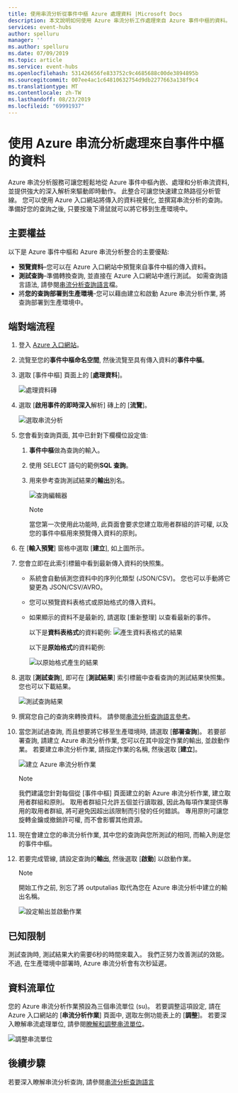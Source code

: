 ```yaml
---
title: 使用串流分析從事件中樞 Azure 處理資料 |Microsoft Docs
description: 本文說明如何使用 Azure 串流分析工作處理來自 Azure 事件中樞的資料。
services: event-hubs
author: spelluru
manager: ''
ms.author: spelluru
ms.date: 07/09/2019
ms.topic: article
ms.service: event-hubs
ms.openlocfilehash: 531426656fe833752c9c4685688c00de3894895b
ms.sourcegitcommit: 007ee4ac1c64810632754d9db2277663a138f9c4
ms.translationtype: MT
ms.contentlocale: zh-TW
ms.lasthandoff: 08/23/2019
ms.locfileid: "69991937"
---
```

# <a name="process-data-from-your-event-hub-using-azure-stream-analytics"></a>使用 Azure 串流分析處理來自事件中樞的資料 
Azure 串流分析服務可讓您輕鬆地從 Azure 事件中樞內嵌、處理和分析串流資料, 並提供強大的深入解析來驅動即時動作。 此整合可讓您快速建立熱路徑分析管線。 您可以使用 Azure 入口網站將傳入的資料視覺化, 並撰寫串流分析的查詢。 準備好您的查詢之後, 只要按幾下滑鼠就可以將它移到生產環境中。 

## <a name="key-benefits"></a>主要權益
以下是 Azure 事件中樞和 Azure 串流分析整合的主要優點: 
- **預覽資料**–您可以在 Azure 入口網站中預覽來自事件中樞的傳入資料。
- **測試查詢**–準備轉換查詢, 並直接在 Azure 入口網站中進行測試。 如需查詢語言語法, 請參閱[串流分析查詢語言](/stream-analytics-query/built-in-functions-azure-stream-analytics)檔。
- 將**您的查詢部署到生產環境**–您可以藉由建立和啟動 Azure 串流分析作業, 將查詢部署到生產環境中。

## <a name="end-to-end-flow"></a>端對端流程

1. 登入 [Azure 入口網站](https://portal.azure.com)。 
1. 流覽至您的**事件中樞命名空間**, 然後流覽至具有傳入資料的**事件中樞**。 
1. 選取 [事件中樞] 頁面上的 [**處理資料**]。  

    ![處理資料磚](./media/process-data-azure-stream-analytics/process-data-tile.png)
1. 選取 [**啟用事件的即時深入**解析] 磚上的 [**流覽**]。 

    ![選取串流分析](./media/process-data-azure-stream-analytics/process-data-page-explore-stream-analytics.png)
1. 您會看到查詢頁面, 其中已針對下欄欄位設定值:
    1. **事件中樞**做為查詢的輸入。
    1. 使用 SELECT 語句的範例**SQL 查詢**。 
    1. 用來參考查詢測試結果的**輸出**別名。 

        ![查詢編輯器](./media/process-data-azure-stream-analytics/query-editor.png)
        
        > [!NOTE]
        >  當您第一次使用此功能時, 此頁面會要求您建立取用者群組的許可權, 以及您的事件中樞用來預覽傳入資料的原則。
1. 在 [**輸入預覽**] 窗格中選取 [**建立**], 如上圖所示。 
1. 您會立即在此索引標籤中看到最新傳入資料的快照集。
    - 系統會自動偵測您資料中的序列化類型 (JSON/CSV)。 您也可以手動將它變更為 JSON/CSV/AVRO。
    - 您可以預覽資料表格式或原始格式的傳入資料。 
    - 如果顯示的資料不是最新的, 請選取 [重新整理] 以查看最新的事件。 

        以下是**資料表格式**的資料範例: ![產生資料表格式的結果](./media/process-data-azure-stream-analytics/snapshot-results.png)

        以下是**原始格式**的資料範例: 

        ![以原始格式產生的結果](./media/process-data-azure-stream-analytics/snapshot-results-raw-format.png)
1. 選取 [**測試查詢**], 即可在 [**測試結果**] 索引標籤中查看查詢的測試結果快照集。您也可以下載結果。

    ![測試查詢結果](./media/process-data-azure-stream-analytics/test-results.png)
1. 撰寫您自己的查詢來轉換資料。 請參閱[串流分析查詢語言參考](/stream-analytics-query/stream-analytics-query-language-reference)。
1. 當您測試過查詢, 而且想要將它移至生產環境時, 請選取 [**部署查詢**]。 若要部署查詢, 請建立 Azure 串流分析作業, 您可以在其中設定作業的輸出, 並啟動作業。 若要建立串流分析作業, 請指定作業的名稱, 然後選取 [**建立**]。

      ![建立 Azure 串流分析作業](./media/process-data-azure-stream-analytics/create-stream-analytics-job.png)

      > [!NOTE] 
      >  我們建議您針對每個從 [事件中樞] 頁面建立的新 Azure 串流分析作業, 建立取用者群組和原則。 取用者群組只允許五個並行讀取器, 因此為每項作業提供專用的取用者群組, 將可避免因超出該限制而引發的任何錯誤。 專用原則可讓您旋轉金鑰或撤銷許可權, 而不會影響其他資源。 
1. 現在會建立您的串流分析作業, 其中您的查詢與您所測試的相同, 而輸入則是您的事件中樞。 

9.  若要完成管線, 請設定查詢的**輸出**, 然後選取 [**啟動**] 以啟動作業。

    > [!NOTE]
    > 開始工作之前, 別忘了將 outputalias 取代為您在 Azure 串流分析中建立的輸出名稱。

      ![設定輸出並啟動作業](./media/process-data-azure-stream-analytics/set-output-start-job.png)


## <a name="known-limitations"></a>已知限制
測試查詢時, 測試結果大約需要6秒的時間來載入。 我們正努力改善測試的效能。 不過, 在生產環境中部署時, Azure 串流分析會有次秒延遲。

## <a name="streaming-units"></a>資料流單位
您的 Azure 串流分析作業預設為三個串流單位 (su)。 若要調整這項設定, 請在 Azure 入口網站的 [**串流分析作業**] 頁面中, 選取左側功能表上的 [**調整**]。 若要深入瞭解串流處理單位, 請參閱[瞭解和調整串流單位](../stream-analytics/stream-analytics-streaming-unit-consumption.md)。

![調整串流單位](./media/process-data-azure-stream-analytics/scale.png)

## <a name="next-steps"></a>後續步驟
若要深入瞭解串流分析查詢, 請參閱[串流分析查詢語言](/stream-analytics-query/built-in-functions-azure-stream-analytics)
